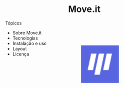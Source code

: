 <h1  align="center">Move.it</h1>
 
 
 Tópicos

* Sobre Move.it                           
* Tecnologias                                   
* Instalação e uso                         
* Layout
* Licença

<p align="center" style="margin-left: 100px; margin-top: -50px;" >                               
    <img alt="Imagem do Moveit"  src="favicon.png" width="120px">                 
</p>

